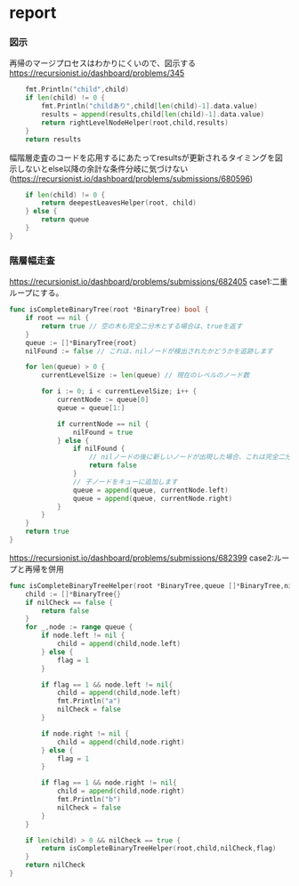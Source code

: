 
# report
### 図示
再帰のマージプロセスはわかりにくいので、図示する
https://recursionist.io/dashboard/problems/345


```go
    fmt.Println("child",child)
    if len(child) != 0 {
        fmt.Println("childあり",child[len(child)-1].data.value)
        results = append(results,child[len(child)-1].data.value)
        return rightLevelNodeHelper(root,child,results)
    } 
    return results
```
幅階層走査のコードを応用するにあたってresultsが更新されるタイミングを図示しないとelse以降の余計な条件分岐に気づけない(https://recursionist.io/dashboard/problems/submissions/680596)

```go
	if len(child) != 0 {
		return deepestLeavesHelper(root, child)
	} else {
		return queue
	}
}
```

### 階層幅走査
https://recursionist.io/dashboard/problems/submissions/682405
case1:二重ループにする。
```go
func isCompleteBinaryTree(root *BinaryTree) bool {
    if root == nil {
        return true // 空の木も完全二分木とする場合は、trueを返す
    }
    queue := []*BinaryTree{root}
    nilFound := false // これは、nilノードが検出されたかどうかを追跡します

    for len(queue) > 0 {
        currentLevelSize := len(queue) // 現在のレベルのノード数

        for i := 0; i < currentLevelSize; i++ {
            currentNode := queue[0]
            queue = queue[1:]

            if currentNode == nil {
                nilFound = true
            } else {
                if nilFound {
                    // nilノードの後に新しいノードが出現した場合、これは完全二分木ではありません
                    return false
                }
                // 子ノードをキューに追加します
                queue = append(queue, currentNode.left)
                queue = append(queue, currentNode.right)
            }
        }
    }
    return true
}
```
https://recursionist.io/dashboard/problems/submissions/682399
case2:ループと再帰を併用
```go
func isCompleteBinaryTreeHelper(root *BinaryTree,queue []*BinaryTree,nilCheck bool,flag int32)bool{
    child := []*BinaryTree{}
    if nilCheck == false {
        return false
    }
    for _,node := range queue {
        if node.left != nil {
            child = append(child,node.left)
        } else {
            flag = 1
        } 

        if flag == 1 && node.left != nil{
            child = append(child,node.left)
            fmt.Println("a")
            nilCheck = false
        }

        if node.right != nil {
            child = append(child,node.right)
        } else {
            flag = 1
        }

        if flag == 1 && node.right != nil{
            child = append(child,node.right)
            fmt.Println("b")
            nilCheck = false
        }
    }

    if len(child) > 0 && nilCheck == true {
        return isCompleteBinaryTreeHelper(root,child,nilCheck,flag)
    } 
    return nilCheck
}

```